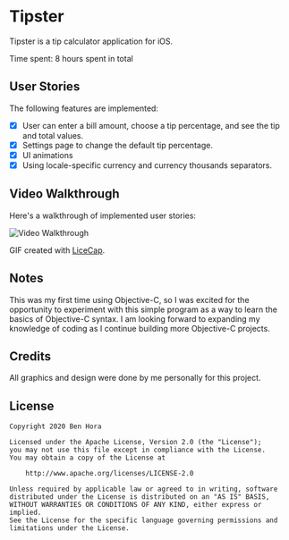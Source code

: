 # Tipster

Tipster is a tip calculator application for iOS.

Time spent: 8 hours spent in total

## User Stories

The following features are implemented:

* [x] User can enter a bill amount, choose a tip percentage, and see the tip and total values.
* [x] Settings page to change the default tip percentage.
* [x] UI animations
* [x] Using locale-specific currency and currency thousands separators.

## Video Walkthrough

Here's a walkthrough of implemented user stories:

<img src='https://media.giphy.com/media/ieVonnKVtyuriuSSOT/giphy.gif' title='Video Walkthrough' width='' alt='Video Walkthrough' />

GIF created with [LiceCap](http://www.cockos.com/licecap/).

## Notes

This was my first time using Objective-C, so I was excited for the opportunity to experiment with this simple program as a way to learn the basics of Objective-C syntax. I am looking forward to expanding my knowledge of coding as I continue building more Objective-C projects.

## Credits

All graphics and design were done by me personally for this project.

## License

    Copyright 2020 Ben Hora

    Licensed under the Apache License, Version 2.0 (the "License");
    you may not use this file except in compliance with the License.
    You may obtain a copy of the License at

        http://www.apache.org/licenses/LICENSE-2.0

    Unless required by applicable law or agreed to in writing, software
    distributed under the License is distributed on an "AS IS" BASIS,
    WITHOUT WARRANTIES OR CONDITIONS OF ANY KIND, either express or implied.
    See the License for the specific language governing permissions and
    limitations under the License.
